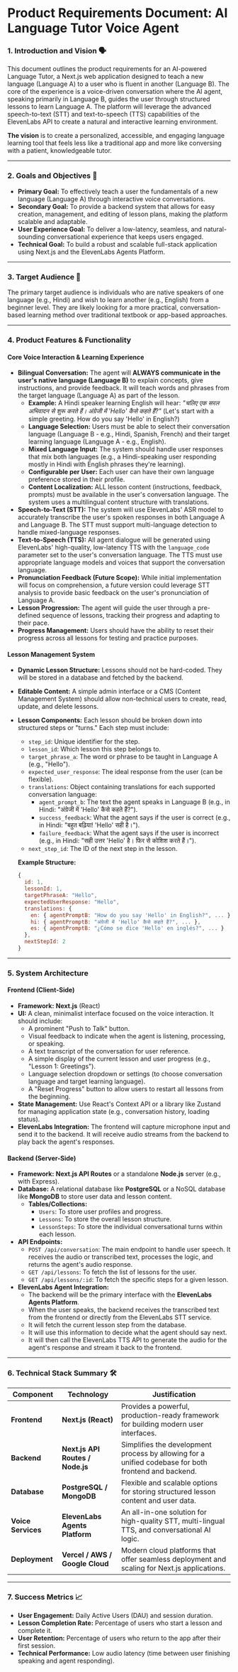 # Product Requirements Document: AI Language Tutor Voice Agent

### 1. Introduction and Vision 🗣️

This document outlines the product requirements for an AI-powered Language Tutor, a Next.js web application designed to teach a new language (Language A) to a user who is fluent in another (Language B). The core of the experience is a voice-driven conversation where the AI agent, speaking primarily in Language B, guides the user through structured lessons to learn Language A. The platform will leverage the advanced speech-to-text (STT) and text-to-speech (TTS) capabilities of the ElevenLabs API to create a natural and interactive learning environment.

**The vision** is to create a personalized, accessible, and engaging language learning tool that feels less like a traditional app and more like conversing with a patient, knowledgeable tutor.

---

### 2. Goals and Objectives 🎯

* **Primary Goal:** To effectively teach a user the fundamentals of a new language (Language A) through interactive voice conversations.
* **Secondary Goal:** To provide a backend system that allows for easy creation, management, and editing of lesson plans, making the platform scalable and adaptable.
* **User Experience Goal:** To deliver a low-latency, seamless, and natural-sounding conversational experience that keeps users engaged.
* **Technical Goal:** To build a robust and scalable full-stack application using Next.js and the ElevenLabs Agents Platform.

---

### 3. Target Audience 👥

The primary target audience is individuals who are native speakers of one language (e.g., Hindi) and wish to learn another (e.g., English) from a beginner level. They are likely looking for a more practical, conversation-based learning method over traditional textbook or app-based approaches.

---

### 4. Product Features & Functionality

#### **Core Voice Interaction & Learning Experience**

* **Bilingual Conversation:** The agent will **ALWAYS communicate in the user's native language (Language B)** to explain concepts, give instructions, and provide feedback. It will teach words and phrases from the target language (Language A) as part of the lesson.
  * **Example:** A Hindi speaker learning English will hear: *"चलिए एक सरल अभिवादन से शुरू करते हैं। अंग्रेजी में 'Hello' कैसे कहते हैं?"* (Let's start with a simple greeting. How do you say 'Hello' in English?)
  * **Language Selection:** Users must be able to select their conversation language (Language B - e.g., Hindi, Spanish, French) and their target learning language (Language A - e.g., English).
  * **Mixed Language Input:** The system should handle user responses that mix both languages (e.g., a Hindi-speaking user responding mostly in Hindi with English phrases they're learning).
  * **Configurable per User:** Each user can have their own language preference stored in their profile.
  * **Content Localization:** ALL lesson content (instructions, feedback, prompts) must be available in the user's conversation language. The system uses a multilingual content structure with translations.
* **Speech-to-Text (STT):** The system will use ElevenLabs' ASR model to accurately transcribe the user's spoken responses in both Language A and Language B. The STT must support multi-language detection to handle mixed-language responses.
* **Text-to-Speech (TTS):** All agent dialogue will be generated using ElevenLabs' high-quality, low-latency TTS with the `language_code` parameter set to the user's conversation language. The TTS must use appropriate language models and voices that support the conversation language.
* **Pronunciation Feedback (Future Scope):** While initial implementation will focus on comprehension, a future version could leverage STT analysis to provide basic feedback on the user's pronunciation of Language A.
* **Lesson Progression:** The agent will guide the user through a pre-defined sequence of lessons, tracking their progress and adapting to their pace.
* **Progress Management:** Users should have the ability to reset their progress across all lessons for testing and practice purposes.

#### **Lesson Management System**

* **Dynamic Lesson Structure:** Lessons should not be hard-coded. They will be stored in a database and fetched by the backend.
* **Editable Content:** A simple admin interface or a CMS (Content Management System) should allow non-technical users to create, read, update, and delete lessons.
* **Lesson Components:** Each lesson should be broken down into structured steps or "turns." Each step must include:
    * `step_id`: Unique identifier for the step.
    * `lesson_id`: Which lesson this step belongs to.
    * `target_phrase_a`: The word or phrase to be taught in Language A (e.g., "Hello").
    * `expected_user_response`: The ideal response from the user (can be flexible).
    * `translations`: Object containing translations for each supported conversation language:
        * `agent_prompt_b`: The text the agent speaks in Language B (e.g., in Hindi: "अंग्रेजी में 'Hello' कैसे कहते हैं?").
        * `success_feedback`: What the agent says if the user is correct (e.g., in Hindi: "बहुत बढ़िया! 'Hello' सही है।").
        * `failure_feedback`: What the agent says if the user is incorrect (e.g., in Hindi: "सही उत्तर 'Hello' है। फिर से कोशिश करते हैं।").
    * `next_step_id`: The ID of the next step in the lesson.
    
    **Example Structure:**
    ```javascript
    {
      id: 1,
      lessonId: 1,
      targetPhraseA: "Hello",
      expectedUserResponse: "Hello",
      translations: {
        en: { agentPromptB: "How do you say 'Hello' in English?", ... },
        hi: { agentPromptB: "अंग्रेजी में 'Hello' कैसे कहते हैं?", ... },
        es: { agentPromptB: "¿Cómo se dice 'Hello' en inglés?", ... }
      },
      nextStepId: 2
    }
    ```

---

### 5. System Architecture

#### **Frontend (Client-Side)**

* **Framework:** **Next.js** (React)
* **UI:** A clean, minimalist interface focused on the voice interaction. It should include:
    * A prominent "Push to Talk" button.
    * Visual feedback to indicate when the agent is listening, processing, or speaking.
    * A text transcript of the conversation for user reference.
    * A simple display of the current lesson and user progress (e.g., "Lesson 1: Greetings").
    * Language selection dropdown or settings (to choose conversation language and target learning language).
    * A "Reset Progress" button to allow users to restart all lessons from the beginning.
* **State Management:** Use React's Context API or a library like Zustand for managing application state (e.g., conversation history, loading status).
* **ElevenLabs Integration:** The frontend will capture microphone input and send it to the backend. It will receive audio streams from the backend to play back the agent's responses.

#### **Backend (Server-Side)**

* **Framework:** **Next.js API Routes** or a standalone **Node.js** server (e.g., with Express).
* **Database:** A relational database like **PostgreSQL** or a NoSQL database like **MongoDB** to store user data and lesson content.
    * **Tables/Collections:**
        * `Users`: To store user profiles and progress.
        * `Lessons`: To store the overall lesson structure.
        * `LessonSteps`: To store the individual conversational turns within each lesson.
* **API Endpoints:**
    * `POST /api/conversation`: The main endpoint to handle user speech. It receives the audio or transcribed text, processes the logic, and returns the agent's audio response.
    * `GET /api/lessons`: To fetch the list of lessons for the user.
    * `GET /api/lessons/:id`: To fetch the specific steps for a given lesson.
* **ElevenLabs Agent Integration:**
    * The backend will be the primary interface with the **ElevenLabs Agents Platform**.
    * When the user speaks, the backend receives the transcribed text from the frontend or directly from the ElevenLabs STT service.
    * It will fetch the current lesson step from the database.
    * It will use this information to decide what the agent should say next.
    * It will then call the ElevenLabs TTS API to generate the audio for the agent's response and stream it back to the frontend.

---

### 6. Technical Stack Summary 🛠️

| Component           | Technology                               | Justification                                                                                                 |
| ------------------- | ---------------------------------------- | ------------------------------------------------------------------------------------------------------------- |
| **Frontend** | **Next.js (React)** | Provides a powerful, production-ready framework for building modern user interfaces.                          |
| **Backend** | **Next.js API Routes / Node.js** | Simplifies the development process by allowing for a unified codebase for both frontend and backend.            |
| **Database** | **PostgreSQL / MongoDB** | Flexible and scalable options for storing structured lesson content and user data.                            |
| **Voice Services** | **ElevenLabs Agents Platform** | An all-in-one solution for high-quality STT, multi-lingual TTS, and conversational AI logic.                  |
| **Deployment** | **Vercel / AWS / Google Cloud** | Modern cloud platforms that offer seamless deployment and scaling for Next.js applications.                   |

---

### 7. Success Metrics 📈

* **User Engagement:** Daily Active Users (DAU) and session duration.
* **Lesson Completion Rate:** Percentage of users who start a lesson and complete it.
* **User Retention:** Percentage of users who return to the app after their first session.
* **Technical Performance:** Low audio latency (time between user finishing speaking and agent responding).
